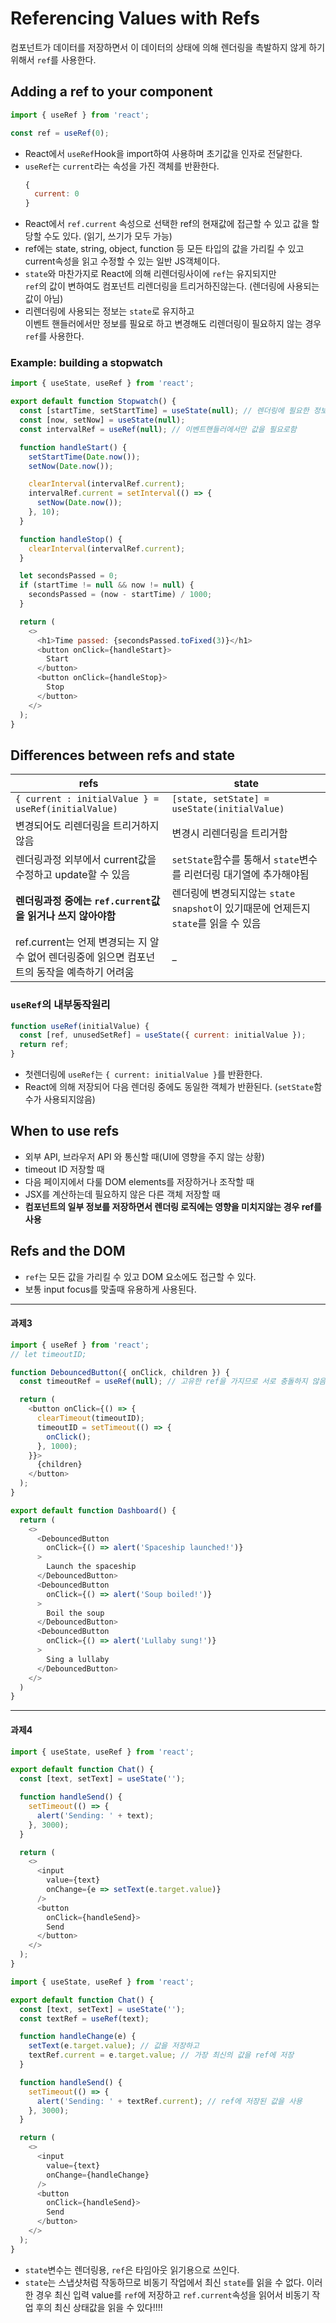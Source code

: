 # Referencing Values with Refs

컴포넌트가 데이터를 저장하면서 이 데이터의 상태에 의해 렌더링을 촉발하지 않게 하기 위해서 `ref`를 사용한다.


## Adding a ref to your component


```js
import { useRef } from 'react';

const ref = useRef(0);
```
- React에서 `useRef`Hook을 import하여 사용하며 초기값을 인자로 전달한다.
- `useRef`는 `current`라는 속성을 가진 객체를 반환한다.
  ```js
  {
    current: 0
  }
  ```
- React에서 `ref.current` 속성으로 선택한 ref의 현재값에 접근할 수 있고 값을 할당할 수도 있다. (읽기, 쓰기가 모두 가능)
- ref에는 state, string, object, function 등 모든 타입의 값을 가리킬 수 있고 current속성을 읽고 수정할 수 있는 일반 JS객체이다.
- `state`와 마찬가지로 React에 의해 리렌더링사이에 `ref`는 유지되지만  
  `ref`의 값이 변하여도 컴포넌트 리렌더링을 트리거하진않는다. (렌더링에 사용되는 값이 아님)
- 리렌더링에 사용되는 정보는 `state`로 유지하고  
  이벤트 핸들러에서만 정보를 필요로 하고 변경해도 리렌더링이 필요하지 않는 경우 `ref`를 사용한다.


### Example: building a stopwatch


```js
import { useState, useRef } from 'react';

export default function Stopwatch() {
  const [startTime, setStartTime] = useState(null); // 렌더링에 필요한 정보
  const [now, setNow] = useState(null);
  const intervalRef = useRef(null); // 이벤트핸들러에서만 값을 필요로함

  function handleStart() {
    setStartTime(Date.now());
    setNow(Date.now());

    clearInterval(intervalRef.current);
    intervalRef.current = setInterval(() => {
      setNow(Date.now());
    }, 10);
  }

  function handleStop() {
    clearInterval(intervalRef.current);
  }

  let secondsPassed = 0;
  if (startTime != null && now != null) {
    secondsPassed = (now - startTime) / 1000;
  }

  return (
    <>
      <h1>Time passed: {secondsPassed.toFixed(3)}</h1>
      <button onClick={handleStart}>
        Start
      </button>
      <button onClick={handleStop}>
        Stop
      </button>
    </>
  );
}
```


## Differences between refs and state

refs|state
---|---
`{ current : initialValue } = useRef(initialValue)`|`[state, setState] = useState(initialValue)`
변경되어도 리렌더링을 트리거하지 않음 | 변경시 리렌더링을 트리거함
렌더링과정 외부에서 current값을 수정하고 update할 수 있음 | `setState`함수를 통해서 `state`변수를 리런더링 대기열에 추가해야됨
**렌더링과정 중에는 `ref.current`값을 읽거나 쓰지 않아야함** | 렌더링에 변경되지않는 `state snapshot`이 있기때문에 언제든지 `state`를 읽을 수 있음
ref.current는 언제 변경되는 지 알 수 없어 렌더링중에 읽으면 컴포넌트의 동작을 예측하기 어려움 | _


### `useRef`의 내부동작원리

```js
function useRef(initialValue) {
  const [ref, unusedSetRef] = useState({ current: initialValue });
  return ref;
}
```
- 첫렌더링에 `useRef`는 `{ current: initialValue }`를 반환한다.
- React에 의해 저장되어 다음 렌더링 중에도 동일한 객체가 반환된다. (`setState`함수가 사용되지않음)


## When to use refs

- 외부 API, 브라우저 API 와 통신할 때(UI에 영향을 주지 않는 상황)
- timeout ID 저장할 때
- 다음 페이지에서 다룰 DOM elements를 저장하거나 조작할 때
- JSX를 계산하는데 필요하지 않은 다른 객체 저장할 때
- **컴포넌트의 일부 정보를 저장하면서 렌더링 로직에는 영향을 미치지않는 경우 ref를 사용**


## Refs and the DOM

- `ref`는 모든 값을 가리킬 수 있고 DOM 요소에도 접근할 수 있다.
- 보통 input focus를 맞출때 유용하게 사용된다.


-----

#### 과제3

```js
import { useRef } from 'react';
// let timeoutID;

function DebouncedButton({ onClick, children }) {
  const timeoutRef = useRef(null); // 고유한 ref을 가지므로 서로 충돌하지 않음

  return (
    <button onClick={() => {
      clearTimeout(timeoutID);
      timeoutID = setTimeout(() => {
        onClick();
      }, 1000);
    }}>
      {children}
    </button>
  );
}

export default function Dashboard() {
  return (
    <>
      <DebouncedButton
        onClick={() => alert('Spaceship launched!')}
      >
        Launch the spaceship
      </DebouncedButton>
      <DebouncedButton
        onClick={() => alert('Soup boiled!')}
      >
        Boil the soup
      </DebouncedButton>
      <DebouncedButton
        onClick={() => alert('Lullaby sung!')}
      >
        Sing a lullaby
      </DebouncedButton>
    </>
  )
}
```


----

#### 과제4


```js
import { useState, useRef } from 'react';

export default function Chat() {
  const [text, setText] = useState('');

  function handleSend() {
    setTimeout(() => {
      alert('Sending: ' + text);
    }, 3000);
  }

  return (
    <>
      <input
        value={text}
        onChange={e => setText(e.target.value)}
      />
      <button
        onClick={handleSend}>
        Send
      </button>
    </>
  );
}
```

```js
import { useState, useRef } from 'react';

export default function Chat() {
  const [text, setText] = useState('');
  const textRef = useRef(text);

  function handleChange(e) {
    setText(e.target.value); // 값을 저장하고
    textRef.current = e.target.value; // 가장 최신의 값을 ref에 저장
  }

  function handleSend() {
    setTimeout(() => {
      alert('Sending: ' + textRef.current); // ref에 저장된 값을 사용
    }, 3000);
  }

  return (
    <>
      <input
        value={text}
        onChange={handleChange}
      />
      <button
        onClick={handleSend}>
        Send
      </button>
    </>
  );
}
```
- `state`변수는 렌더링용, `ref`은 타임아웃 읽기용으로 쓰인다.
- `state`는 스냅샷처럼 작동하므로 비동기 작업에서 최신 `state`를 읽을 수 없다. 이러한 경우 최신 입력 value를 `ref`에 저장하고 `ref.current`속성을 읽어서 비동기 작업 후의 최신 상태값을 읽을 수 있다!!!!